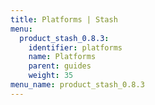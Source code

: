 ```yaml
---
title: Platforms | Stash
menu:
  product_stash_0.8.3:
    identifier: platforms
    name: Platforms
    parent: guides
    weight: 35
menu_name: product_stash_0.8.3
---
```


